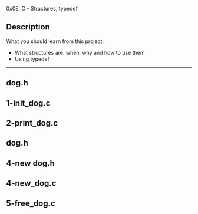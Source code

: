 0x0E. C - Structures, typedef

## Description
What you should learn from this project:

* What structures are. when, why and how to use them
* Using  typedef

---

## dog.h

## 1-init_dog.c

## 2-print_dog.c

## dog.h

## 4-new dog.h

## 4-new_dog.c

## 5-free_dog.c